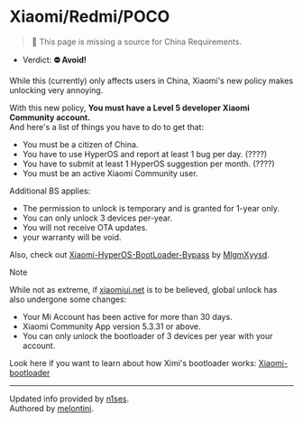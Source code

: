 # Xiaomi/Redmi/POCO

> 🧹 This page is missing a source for China Requirements.

- Verdict: **⛔ Avoid!**

While this (currently) only affects users in China, Xiaomi's new policy makes unlocking very annoying. 

With this new policy, **You must have a Level 5 developer Xiaomi Community account.** </br>
And here's a list of things you have to do to get that:
- You must be a citizen of China.
- You have to use HyperOS and report at least 1 bug per day. (????)
- You have to submit at least 1 HyperOS suggestion per month. (????)
- You must be an active Xiaomi Community user.

Additional BS applies:
- The permission to unlock is temporary and is granted for 1-year only.
- You can only unlock 3 devices per-year.
- You will not receive OTA updates.
- your warranty will be void.

Also, check out [Xiaomi-HyperOS-BootLoader-Bypass](https://github.com/MlgmXyysd/Xiaomi-HyperOS-BootLoader-Bypass) by [MlgmXyysd](https://github.com/MlgmXyysd).

> [!NOTE]
> While not as extreme, if [xiaomiui.net](https://xiaomiui.net/how-unlock-bootloader-xiaomi-hyperos-53493/) is to be believed, global unlock has also undergone some changes:
> * Your Mi Account has been active for more than 30 days.
> * Xiaomi Community App version 5.3.31 or above.
> * You can only unlock the bootloader of 3 devices per year with your account.

Look here if you want to learn about how Ximi's bootloader works: [Xiaomi-bootloader](https://github.com/lrh2000/Xiaomi-bootloader)

***
Updated info provided by [n1ses](https://github.com/n1ses).<br/>
Authored by [melontini](https://github.com/melontini).